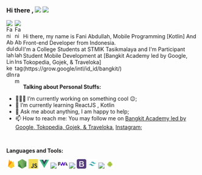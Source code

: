 ### Hi there , <img src="https://github.com/TheDudeThatCode/TheDudeThatCode/blob/master/Assets/Hi.gif" width="29px"> <img src="https://github.com/TheDudeThatCode/TheDudeThatCode/blob/master/Assets/Hi.gif" width="29px">

<a href="https://www.linkedin.com/in/fani-abdullah/">
  <img align="left" alt="Fani Abdullah LinkedIn" width="22px" src="https://cdn.jsdelivr.net/npm/simple-icons@v3/icons/linkedin.svg" />
</a>
<a href="https://www.instagram.com/fabduul/">
  <img align="left" alt="Fani Abdullah Instagram" width="22px" src="https://cdn.jsdelivr.net/npm/simple-icons@v3/icons/instagram.svg" />
</a>
<br /> <br />
Hi there, my name is Fani Abdullah,
Mobile Programming [Kotlin] And Front-end Developer from Indonesia. 

<br />
I'm a College Students at STMIK Tasikmalaya and I'm Participant Student Mobile Development at  [Bangkit Academy led by Google, Tokopedia, Gojek, & Traveloka](https://grow.google/intl/id_id/bangkit/)
<br /> <br /> 


**Talking about Personal Stuffs:**

- 👨🏽‍💻 I’m currently working on something cool :wink:;
- 🌱 I’m currently learning ReactJS , Kotlin 
- 💬 Ask me about anything, I am happy to help;
- 📫 How to reach me: You may follow me on [Bangkit Academy led by Google, Tokopedia, Gojek, & Traveloka](https://www.linkedin.com/in/fani-abdullah/), [Instagram](https://www.instagram.com/fabduul/);
<br />

**Languages and Tools:**

<code><img height="25" src="https://raw.githubusercontent.com/github/explore/80688e429a7d4ef2fca1e82350fe8e3517d3494d/topics/firebase/firebase.png"></code>
<code><img height="25" src="https://raw.githubusercontent.com/github/explore/80688e429a7d4ef2fca1e82350fe8e3517d3494d/topics/nodejs/nodejs.png"></code>
<code><img height="25" src="https://raw.githubusercontent.com/github/explore/80688e429a7d4ef2fca1e82350fe8e3517d3494d/topics/javascript/javascript.png"></code>
<code><img height="25" src="https://raw.githubusercontent.com/github/explore/80688e429a7d4ef2fca1e82350fe8e3517d3494d/topics/vue/vue.png"></code>
<code><img height="25" src="https://cdn.svgporn.com/logos/webpack.svg"></code>
<code><img height="25" src="https://raw.githubusercontent.com/github/explore/80688e429a7d4ef2fca1e82350fe8e3517d3494d/topics/pwa/pwa.png"></code>
<code><img height="25" src="https://cdn.svgporn.com/logos/sass.svg"></code>
<code><img height="25" src="https://raw.githubusercontent.com/github/explore/80688e429a7d4ef2fca1e82350fe8e3517d3494d/topics/bootstrap/bootstrap.png"></code>
<code><img height="25" src="https://raw.githubusercontent.com/github/explore/80688e429a7d4ef2fca1e82350fe8e3517d3494d/topics/tailwind/tailwind.png"></code>
<code><img height="25" src="https://cdn.svgporn.com/logos/visual-studio-code.svg"></code>
<code><img height="20" src="https://raw.githubusercontent.com/devicons/devicon/master/icons/android/android-original-wordmark.svg" alt="android"></code>



<!--
**faniabdullah/faniabdullah** is a ✨ _special_ ✨ repository because its `README.md` (this file) appears on your GitHub profile.

Here are some ideas to get you started:

- 🔭 I’m currently working on ...
- 🌱 I’m currently learning ...
- 👯 I’m looking to collaborate on ...
- 🤔 I’m looking for help with ...
- 💬 Ask me about ...
- 📫 How to reach me: ...
- 😄 Pronouns: ...
- ⚡ Fun fact: ...
-->
